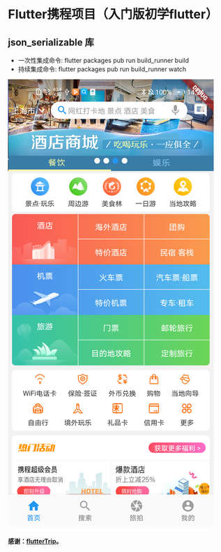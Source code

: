 
# Flutter携程项目（入门版初学flutter）

## json_serializable 库
- 一次性集成命令: flutter packages pub run build_runner build
- 持续集成命令: flutter packages pub run build_runner watch

![这是图片](/1.png)

#### 感谢：[flutterTrip](https://github.com/Wuyou1998/FlutterTrip)。